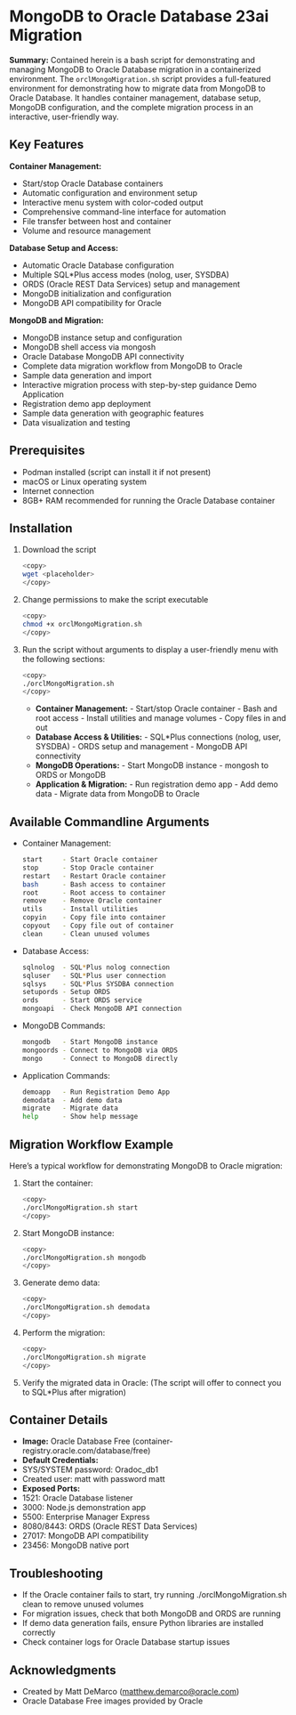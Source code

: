 # MongoDB to Oracle Database 23ai Migration

**Summary:** Contained herein is a  bash script for demonstrating and managing MongoDB to Oracle Database migration in a containerized environment. The `orclMongoMigration.sh` script provides a full-featured environment for demonstrating how to migrate data from MongoDB to Oracle Database. It handles container management, database setup, MongoDB configuration, and the complete migration process in an interactive, user-friendly way.

## Key Features

**Container Management:**
* Start/stop Oracle Database containers
* Automatic configuration and environment setup
* Interactive menu system with color-coded output
* Comprehensive command-line interface for automation
* File transfer between host and container
* Volume and resource management

**Database Setup and Access:**
* Automatic Oracle Database configuration
* Multiple SQL*Plus access modes (nolog, user, SYSDBA)
* ORDS (Oracle REST Data Services) setup and management
* MongoDB initialization and configuration
* MongoDB API compatibility for Oracle

**MongoDB and Migration:**
* MongoDB instance setup and configuration
* MongoDB shell access via mongosh
* Oracle Database MongoDB API connectivity
* Complete data migration workflow from MongoDB to Oracle
* Sample data generation and import
* Interactive migration process with step-by-step guidance
Demo Application
* Registration demo app deployment
* Sample data generation with geographic features
* Data visualization and testing

## Prerequisites
* Podman installed (script can install it if not present)
* macOS or Linux operating system
* Internet connection
* 8GB+ RAM recommended for running the Oracle Database container

## Installation

1. Download the script

    ```bash
    <copy>
    wget <placeholder>
    </copy>
    ```

2. Change permissions to make the script executable

    ```bash
    <copy>
    chmod +x orclMongoMigration.sh
    </copy>
    ```

3. Run the script without arguments to display a user-friendly menu with the following sections:

    ```bash
    <copy>
    ./orclMongoMigration.sh
    </copy>
    ```

    * **Container Management:** - Start/stop Oracle container - Bash and root access - Install utilities and manage volumes - Copy files in and out
    * **Database Access & Utilities:** - SQL*Plus connections (nolog, user, SYSDBA) - ORDS setup and management - MongoDB API connectivity
    * **MongoDB Operations:** - Start MongoDB instance - mongosh to ORDS or MongoDB
    * **Application & Migration:** - Run registration demo app - Add demo data - Migrate data from MongoDB to Oracle

## Available Commandline Arguments

* Container Management:

    ```bash
    start     - Start Oracle container
    stop      - Stop Oracle container
    restart   - Restart Oracle container
    bash      - Bash access to container
    root      - Root access to container
    remove    - Remove Oracle container
    utils     - Install utilities
    copyin    - Copy file into container
    copyout   - Copy file out of container
    clean     - Clean unused volumes
    ```

* Database Access:

    ```bash
    sqlnolog  - SQL*Plus nolog connection
    sqluser   - SQL*Plus user connection
    sqlsys    - SQL*Plus SYSDBA connection
    setupords - Setup ORDS
    ords      - Start ORDS service
    mongoapi  - Check MongoDB API connection
    ```

* MongoDB Commands:

    ```bash
    mongodb   - Start MongoDB instance
    mongoords - Connect to MongoDB via ORDS
    mongo     - Connect to MongoDB directly
    ```

* Application Commands:

    ```bash
    demoapp   - Run Registration Demo App
    demodata  - Add demo data
    migrate   - Migrate data
    help      - Show help message
    ```

## Migration Workflow Example
Here’s a typical workflow for demonstrating MongoDB to Oracle migration:
1.	Start the container:

    ```bash
    <copy>
 	./orclMongoMigration.sh start
    </copy>
    ```
2.	Start MongoDB instance:
    ```bash
    <copy>
 	./orclMongoMigration.sh mongodb
    </copy>
    ```
3.	Generate demo data:
    ```bash
    <copy>
 	./orclMongoMigration.sh demodata
    </copy>
    ```
4.	Perform the migration:
    ```bash
    <copy>
 	./orclMongoMigration.sh migrate
    </copy>
    ```
5.	Verify the migrated data in Oracle: (The script will offer to connect you to SQL*Plus after migration)

## Container Details
* **Image:** Oracle Database Free (container-registry.oracle.com/database/free)
* **Default Credentials:**
* SYS/SYSTEM password: Oradoc_db1
* Created user: matt with password matt
* **Exposed Ports:**
* 1521: Oracle Database listener
* 3000: Node.js demonstration app
* 5500: Enterprise Manager Express
* 8080/8443: ORDS (Oracle REST Data Services)
* 27017: MongoDB API compatibility
* 23456: MongoDB native port

## Troubleshooting
* If the Oracle container fails to start, try running ./orclMongoMigration.sh clean to remove unused volumes
* For migration issues, check that both MongoDB and ORDS are running
* If demo data generation fails, ensure Python libraries are installed correctly
* Check container logs for Oracle Database startup issues


## Acknowledgments
* Created by Matt DeMarco (matthew.demarco@oracle.com)
* Oracle Database Free images provided by Oracle



